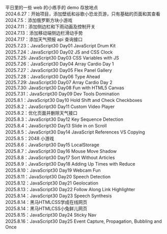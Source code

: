 平日里的一些 web 的小练手的 demo 存放地点  
2024.6.27：开始项目，添加壁纸和谷歌小恐龙页游，只有基础的页面和其查看  
2024.7.5：添加俄罗斯方块小游戏  
2024.7.11：添加侧边栏和下雨动画及控制开关  
2024.7.13：添加移动端侧边栏滑动手势  
2024.7.17：添加天气预报 api 查询接口  
2025.7.23：JavaScript30 Day01 JavaScript Drum Kit  
2025.7.24：JavaScript30 Day02 JS and CSS Clock  
2025.7.25: JavaScript30 Day03 CSS Variables with JS  
2025.7.26：JavaScript30 Day04 Array Cardio Day 1  
2025.7.27：JavaScript30 Day05 Flex Panel Gallery  
2025.7.28：JavaScript30 Day06 Type Ahead  
2025.7.29: JavaScript30 Day07 Array Cardio Day 2  
2025.7.30: JavaScript30 Day08 Fun with HTML5 Canvas  
2025.7.31：JavaScript30 Day09 Dev Tools Domination  
2025.8.1：JavaScript30 Day10 Hold Shift and Check Checkboxes  
2025.8.2：JavaScript30 Day11 Custom Video Player  
2025.8.2：优化页面并删除天气接口  
2025.8.3：JavaScript30 Day12 Key Sequence Detection  
2025.8.4：JavaScript30 Day13 Slide in on Scroll  
2025.8.5：JavaScript30 Day14 JavaScript References VS Copying  
2025.8.5：2048 小游戏  
2025.8.6：JavaScript30 Day15 LocalStorage  
2025.8.7：JavaScript30 Day16 Mouse Move Shadow  
2025.8.8：JavaScript30 Day17 Sort Without Articles  
2025.8.9：JavaScript30 Day18 Adding Up Times with Reduce  
2025.8.10：JavaScript30 Day19 Webcam Fun  
2025.8.11：JavaScript30 Day20 Speech Detection  
2025.8.12：JavaScript30 Day21 Geolocation  
2025.8.13：JavaScript30 Day22 Follow Along Link Highlighter  
2025.8.14：JavaScript30 Day23 Speech Synthesis  
2025.8.14：黑马HTMLCSS学成在线网页  
2025.8.14：黑马HTMLCSS小兔鲜儿网页  
2025.8.15：JavaScript30 Day24 Sticky Nav  
2025.8.16：JavaScript30 Day25 Event Capture, Propagation, Bubbling and Once
